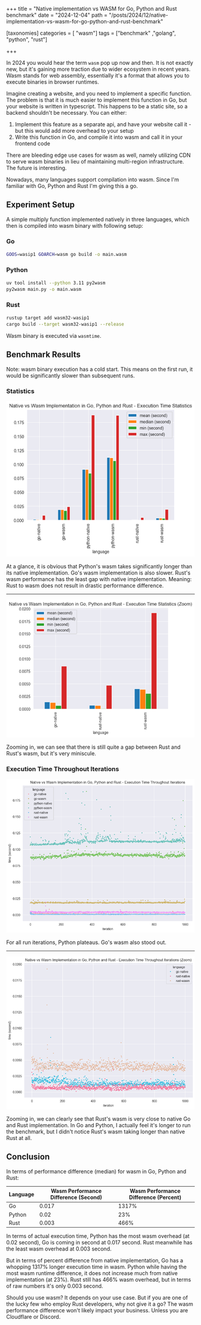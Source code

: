 +++
title = "Native implementation vs WASM for Go, Python and Rust benchmark"
date = "2024-12-04"
path = "/posts/2024/12/native-implementation-vs-wasm-for-go-python-and-rust-benchmark"

[taxonomies]
categories = [ "wasm"]
tags = ["benchmark" ,"golang", "python", "rust"]

+++

In 2024 you would hear the term `wasm` pop up now and then. It is not exactly new, but it's gaining more traction due to
wider ecosystem in recent years. Wasm stands for web assembly, essentially it's a format that allows you to execute
binaries in browser runtimes.

Imagine creating a website, and you need to implement a specific function. The problem is that it is much easier to
implement this function in Go, but your website is written in typescript. This happens to be a static site, so a backend
shouldn't be necessary. You can either:

1. Implement this feature as a separate api, and have your website call it - but this would add more overhead to your
   setup
2. Write this function in Go, and compile it into wasm and call it in your frontend code

There are bleeding edge use cases for wasm as well, namely utilizing CDN to serve wasm binaries in lieu of maintaining
multi-region infrastructure. The future is interesting.

Nowadays, many languages support compilation into wasm. Since I'm familiar with Go, Python and Rust I'm giving this a
go.

## Experiment Setup

A simple multiply function implemented natively in three languages, which then is compiled into wasm binary with
following setup:

### Go

```bash
GOOS=wasip1 GOARCH=wasm go build -o main.wasm
```

### Python

```bash
uv tool install --python 3.11 py2wasm
py2wasm main.py -o main.wasm
```

### Rust

```bash
rustup target add wasm32-wasip1
cargo build --target wasm32-wasip1 --release
```

Wasm binary is executed via `wasmtime`.

## Benchmark Results

Note: wasm binary execution has a cold start. This means on the first run, it would be significantly slower than
subsequent runs.

### Statistics

![statistics](images/01-stats.png)

At a glance, it is obvious that Python's wasm takes significantly longer than its native implementation. Go's wasm
implementation is also slower. Rust's wasm performance has the least gap with native implementation. Meaning: Rust to
wasm does not result in drastic performance difference.

---

![statistics-zoom](images/02-stats-zoom.png)

Zooming in, we can see that there is still quite a gap between Rust and Rust's wasm, but it's very miniscule.

### Execution Time Throughout Iterations

![execution-time](images/03-point.png)

For all run iterations, Python plateaus. Go's wasm also stood out.

---

![execution-time-zoom](images/04-point-zoom.png)

Zooming in, we can clearly see that Rust's wasm is very close to native Go and Rust implementation. In Go and Python, I
actually feel it's longer to run the benchmark, but I didn't notice Rust's wasm taking longer than native Rust at all.

## Conclusion

In terms of performance difference (median) for wasm in Go, Python and Rust:

| Language | Wasm Performance Difference (Second) | Wasm Performance Difference (Percent) |
|----------|--------------------------------------|---------------------------------------|
| Go       | 0.017                                | 1317%                                 |
| Python   | 0.02                                 | 23%                                   |
| Rust     | 0.003                                | 466%                                  |

In terms of actual execution time, Python has the most wasm overhead (at 0.02 second), Go is coming in second at 0.017 second. Rust meanwhile has the least wasm overhead at 0.003 second.

But in terms of percent difference from native implementation, Go has a whopping 1317% longer execution time in wasm. Python while having the most wasm runtime difference, it does not increase much from native implementation (at 23%). Rust still has 466% wasm overhead, but in terms of raw numbers it's only 0.003 second.

Should you use wasm? It depends on your use case. But if you are one of the lucky few who employ Rust developers, why not give it a go? The wasm performance difference won't likely impact your business. Unless you are Cloudflare or Discord.
